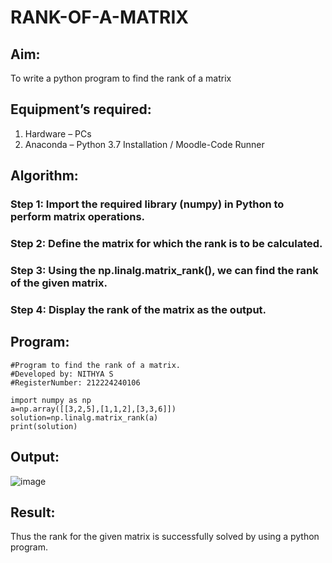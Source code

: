 # RANK-OF-A-MATRIX
## Aim:
To write a python program to find the rank of a matrix
## Equipment’s required:
1. 	Hardware – PCs
2. 	Anaconda – Python 3.7 Installation / Moodle-Code Runner
## Algorithm:
### Step 1: Import the required library (numpy) in Python to perform matrix operations.
### Step 2: Define the matrix for which the rank is to be calculated.
### Step 3: Using the np.linalg.matrix_rank(), we can find the rank of the given matrix.
### Step 4: Display the rank of the matrix as the output.
## Program:

    #Program to find the rank of a matrix.
    #Developed by: NITHYA S
    #RegisterNumber: 212224240106

    import numpy as np
    a=np.array([[3,2,5],[1,1,2],[3,3,6]])
    solution=np.linalg.matrix_rank(a)
    print(solution)
    
## Output:
![image](https://github.com/user-attachments/assets/47bade10-a46c-401f-a7e3-8978fff92e94)


## Result:
Thus the rank for the given matrix is successfully solved by  using a python program.

